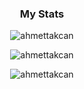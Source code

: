 
<h3 align="center">My Stats</h3>

<p align="center">
  <img
    src="http://github-readme-streak-stats.herokuapp.com?user=ahmettakcan&theme=gotham&hide_border=true&date_format=%5BY%20%5DM%20j)"
    alt="ahmettakcan"
  />
</p>

<p align="center">
  <img
    src="https://github-readme-stats.vercel.app/api?username=ahmettakcan&theme=gotham&show_icons=true"
    alt="ahmettakcan"
  />
</p>

<p align="center">
  <img
    src="https://github-readme-stats.vercel.app/api/top-langs?username=ahmettakcan&show_icons=true&theme=gotham&layout=compact&count_private=true&hide_border=true"
    alt="ahmettakcan"
  />
</p>
